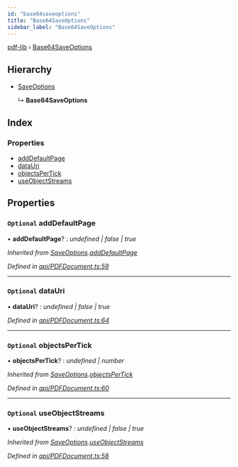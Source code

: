 ```yaml
---
id: "base64saveoptions"
title: "Base64SaveOptions"
sidebar_label: "Base64SaveOptions"
---
```


[pdf-lib](../index.md) › [Base64SaveOptions](base64saveoptions.md)

## Hierarchy

* [SaveOptions](saveoptions.md)

  ↳ **Base64SaveOptions**

## Index

### Properties

* [addDefaultPage](base64saveoptions.md#optional-adddefaultpage)
* [dataUri](base64saveoptions.md#optional-datauri)
* [objectsPerTick](base64saveoptions.md#optional-objectspertick)
* [useObjectStreams](base64saveoptions.md#optional-useobjectstreams)

## Properties

### `Optional` addDefaultPage

• **addDefaultPage**? : *undefined | false | true*

*Inherited from [SaveOptions](saveoptions.md).[addDefaultPage](saveoptions.md#optional-adddefaultpage)*

*Defined in [api/PDFDocument.ts:59](https://github.com/Hopding/pdf-lib/blob/b693c81/src/api/PDFDocument.ts#L59)*

___

### `Optional` dataUri

• **dataUri**? : *undefined | false | true*

*Defined in [api/PDFDocument.ts:64](https://github.com/Hopding/pdf-lib/blob/b693c81/src/api/PDFDocument.ts#L64)*

___

### `Optional` objectsPerTick

• **objectsPerTick**? : *undefined | number*

*Inherited from [SaveOptions](saveoptions.md).[objectsPerTick](saveoptions.md#optional-objectspertick)*

*Defined in [api/PDFDocument.ts:60](https://github.com/Hopding/pdf-lib/blob/b693c81/src/api/PDFDocument.ts#L60)*

___

### `Optional` useObjectStreams

• **useObjectStreams**? : *undefined | false | true*

*Inherited from [SaveOptions](saveoptions.md).[useObjectStreams](saveoptions.md#optional-useobjectstreams)*

*Defined in [api/PDFDocument.ts:58](https://github.com/Hopding/pdf-lib/blob/b693c81/src/api/PDFDocument.ts#L58)*
